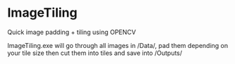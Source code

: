 # ImageTiling
Quick image padding + tiling using OPENCV

ImageTiling.exe will go through all images in /Data/, pad them depending on your tile size then cut them into tiles and save into /Outputs/
